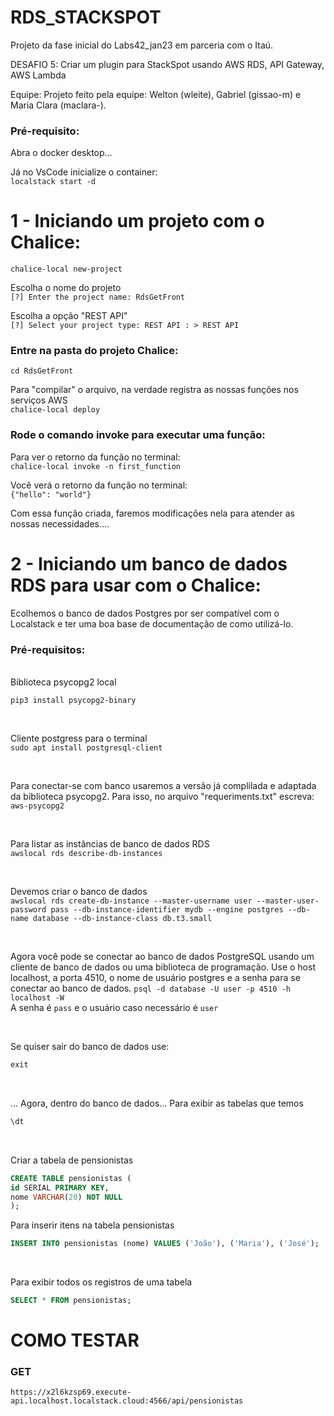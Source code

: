 # RDS_STACKSPOT

Projeto da fase inicial do Labs42_jan23 em parceria com o Itaú. 

DESAFIO 5: 
Criar um plugin para StackSpot usando AWS RDS, API Gateway, AWS Lambda

Equipe:
Projeto feito pela equipe: Welton (wleite), Gabriel (gissao-m) e Maria Clara (maclara-).

### Pré-requisito:

Abra o docker desktop...

Já no VsCode inicialize o container:\
`localstack start -d`

# 1 - Iniciando um projeto com o Chalice:

`chalice-local new-project`

Escolha o nome do projeto\
`[?] Enter the project name: RdsGetFront`

Escolha a opção "REST API"\
`[?] Select your project type: REST API : > REST API`

### Entre na pasta do projeto Chalice:

`cd RdsGetFront`

Para "compilar" o arquivo, na verdade registra as nossas funções nos serviços AWS\
`chalice-local deploy`

### Rode o comando invoke para executar uma função:
Para ver o retorno da função no terminal:\
`chalice-local invoke -n first_function`

Você verá o retorno da função no terminal:\
`{"hello": "world"}`


Com essa função criada, faremos modificações nela para atender as nossas necessidades....

# 2 - Iniciando um banco de dados RDS para usar com o Chalice:

Ecolhemos o banco de dados Postgres por ser compatível com o Localstack e ter uma boa base de documentação de como utilizá-lo.

### Pré-requisitos:
<br>
Biblioteca psycopg2 local

`pip3 install psycopg2-binary`

<br>

Cliente postgress para o terminal\
`sudo apt install postgresql-client`

<br>

Para conectar-se com  banco usaremos a versão já complilada e adaptada da biblioteca psycopg2.
Para isso, no arquivo "requeriments.txt" escreva:\
`aws-psycopg2`

<br>

Para listar as instâncias de banco de dados RDS\
`awslocal rds describe-db-instances`

<br>

Devemos criar o banco de dados\
`awslocal rds create-db-instance --master-username user --master-user-password pass --db-instance-identifier mydb --engine postgres --db-name database --db-instance-class db.t3.small`

<br>

Agora você pode se conectar ao banco de dados PostgreSQL usando um cliente de banco de dados ou uma biblioteca de programação. Use o host localhost, a porta 4510, o nome de usuário postgres e a senha para se conectar ao banco de dados.
`psql -d database -U user -p 4510 -h localhost -W`\
A senha é `pass` e o usuário caso necessário é `user`

<br>

Se quiser sair do banco de dados use:
```sql
exit
```

<br>

... Agora, dentro do banco de dados...
Para exibir as tabelas que temos
```sql
\dt
```

<br>

Criar a tabela de pensionistas
```sql
CREATE TABLE pensionistas (
id SERIAL PRIMARY KEY,
nome VARCHAR(20) NOT NULL
);
```

Para inserir itens na tabela pensionistas
```sql
INSERT INTO pensionistas (nome) VALUES ('João'), ('Maria'), ('José');
```

<br>

Para exibir todos os registros de uma tabela
```sql
SELECT * FROM pensionistas;
```

# COMO TESTAR

### GET
`https://x2l6kzsp69.execute-api.localhost.localstack.cloud:4566/api/pensionistas`